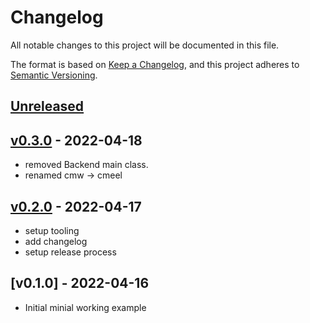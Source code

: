 # Changelog

All notable changes to this project will be documented in this file.

The format is based on [Keep a Changelog](https://keepachangelog.com/en/1.0.0/),
and this project adheres to [Semantic Versioning](https://semver.org/spec/v2.0.0.html).

## [Unreleased]

## [v0.3.0] - 2022-04-18

- removed Backend main class.
- renamed cmw -> cmeel

## [v0.2.0] - 2022-04-17

- setup tooling
- add changelog
- setup release process

## [v0.1.0] - 2022-04-16

- Initial minial working example

[Unreleased]: https://github.com/nim65s/cmeel/compare/v0.3.0...main
[v0.3.0]: https://github.com/nim65s/cmeel/compare/v0.2.0...v0.3.0
[v0.2.0]: https://github.com/nim65s/cmeel/compare/v0.1.0...v0.2.0
[v2.0.0]: https://github.com/nim65s/cmeel/releases/tag/v0.1.0

